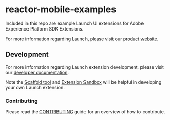 # reactor-mobile-examples

Included in this repo are example Launch UI extensions for Adobe Experience Platform SDK Extensions.

For more information regarding Launch, please visit our [product website](http://www.adobe.com/enterprise/cloud-platform/launch.html).

## Development

For more information regarding Launch extension development, please visit our [developer documentation](http://developer.adobelaunch.com/guides/extensions/).

Note the [Scaffold tool](https://www.npmjs.com/package/@adobe/reactor-scaffold) and [Extension Sandbox](https://www.npmjs.com/package/@adobe/reactor-sandbox) will be helpful in developing your own Launch extension.

### Contributing

Please read the [CONTRIBUTING](CONTRIBUTING.md) guide for an overview of how to contribute.